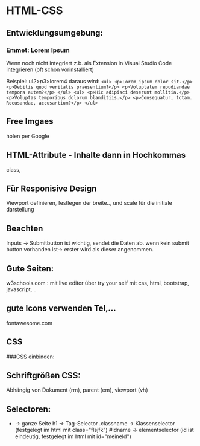 # HTML-CSS

## Entwicklungsumgebung:
### Emmet: Lorem Ipsum 

Wenn noch nicht integriert z.b. als Extension in Visual Studio Code integrieren (oft schon vorinstalliert)

Beispiel: ul*2>p*3>lorem4 daraus wird: 
`
    <ul>
        <p>Lorem ipsum dolor sit.</p>
        <p>Debitis quod veritatis praesentium?</p>
        <p>Voluptatem repudiandae tempora autem?</p>
    </ul>
    <ul>
        <p>Hic adipisci deserunt mollitia.</p>
        <p>Voluptas temporibus dolorum blanditiis.</p>
        <p>Consequatur, totam. Recusandae, accusantium?</p>
    </ul>
`

## Free Imgaes 
holen per Google

## HTML-Attribute - Inhalte dann in Hochkommas
class, 

## Für Responisive Design 
Viewport definieren, festlegen der breite.., und scale für die initiale darstellung
   <meta name="viewport" content="width=device-width, initial-scale=1.0">
   
## Beachten
Inputs -> Submitbutton ist wichtig, sendet die Daten ab. wenn kein submit button vorhanden ist-> erster wird als dieser angenommen.

## Gute Seiten:

w3schools.com : mit live editor über try your self
    mit css, html, bootstrap, javascript, ..
    
## gute Icons verwenden Tel,...
fontawesome.com 

## CSS

###CSS einbinden:
    <link rel="stylesheet" href="css/styles.css" type="text/css">


## Schriftgrößen CSS:
Abhängig von Dokument (rm), parent (em), viewport (vh)

## Selectoren:

* -> ganze Seite
h1 -> Tag-Selector
.classname -> Klassenselector (festgelegt im html mit class="flsjfk")
#idname -> elementselector (id ist eindeutig, festgelegt im html mit id="meineId")
